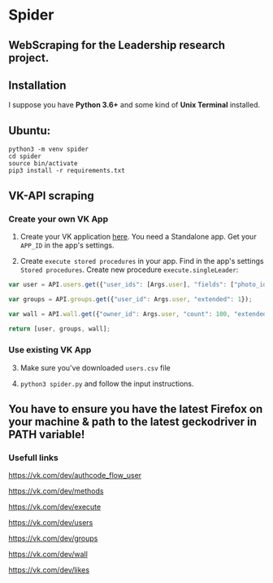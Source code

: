 # Spider

## WebScraping for the Leadership research project.

## Installation

I suppose you have **Python 3.6+** and some kind of **Unix Terminal** installed.

## Ubuntu:

```shell
python3 -m venv spider 
cd spider
source bin/activate
pip3 install -r requirements.txt
```

## VK-API scraping

### Create your own VK App

1. Create your VK application [here](https://vk.com/apps?act=manage). 
You need a Standalone app. Get your `APP_ID` in the app's settings.

2. Create `execute stored procedures` in your app.
Find in the app's settings `Stored procedures`. Create new procedure `execute.singleLeader`:

```Javascript
var user = API.users.get({"user_ids": [Args.user], "fields": ["photo_id", "verified", "sex", "bdate", "city", "country", "home_town", "has_photo", "photo_50", "photo_100", "photo_200_orig", "photo_200", "photo_400_orig", "photo_max", "photo_max_orig", "online", "domain", "has_mobile", "contacts", "site", "education", "universities", "schools", "status", "last_seen", "followers_count", "common_count", "occupation", "nickname", "relatives", "relation", "personal", "connections", "exports", "activities", "interests", "music", "movies", "tv", "books", "games", "about", "quotes", "can_post", "can_see_all_posts", "can_see_audio", "can_write_private_message", "can_send_friend_request", "is_favorite", "is_hidden_from_feed", "timezone", "screen_name", "maiden_name", "crop_photo", "is_friend", "friend_status", "career", "military", "blacklisted", "blacklisted_by_me", "can_be_invited_group"]});

var groups = API.groups.get({"user_id": Args.user, "extended": 1});

var wall = API.wall.get({"owner_id": Args.user, "count": 100, "extended": 1});
  
return [user, groups, wall];
```

### Use existing VK App

3. Make sure you've downloaded `users.csv` file

4. ```python3 spider.py``` and follow the input instructions.

## You have to ensure you have the latest Firefox on your machine & path to the latest geckodriver in PATH variable!


### Usefull links

https://vk.com/dev/authcode_flow_user

https://vk.com/dev/methods

https://vk.com/dev/execute

https://vk.com/dev/users

https://vk.com/dev/groups

https://vk.com/dev/wall

https://vk.com/dev/likes 
